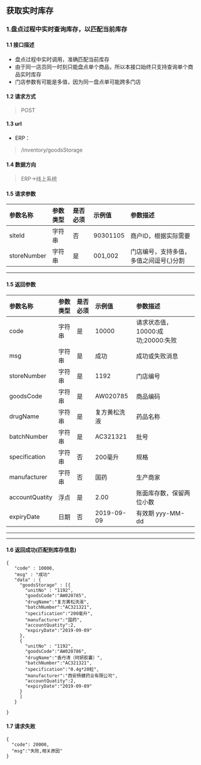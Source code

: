 ## 获取实时库存
### 1.盘点过程中实时查询库存，以匹配当前库存
#### 1.1 接口描述
* 盘点过程中实时调用，准确匹配当前库存
* 由于同一店员同一时刻只能盘点单个商品，所以本接口始终只支持查询单个商品实时库存
* 门店参数有可能是多值，因为同一盘点单可能跨多门店
#### 1.2 请求方式
> POST
#### 1.3 url
* ERP：
> /inventory/goodsStorage
#### 1.4 数据方向
> ERP->线上系统
#### 1.5 请求参数
| 参数名称 | 参数类型 | 是否必须 | 示例值 | 参数描述  |
| :---         |     :---      |     :--- | :--- | :--- |
| siteId   | 字符串     | 否    | 90301105    | 商户ID，根据实际需要 |
| storeNumber   | 字符串     | 是    | 001,002    | 门店编号，支持多值，多值之间逗号(,)分割 |
--------------------- 
#### 1.5 返回参数
| 参数名称 | 参数类型 | 是否必须 | 示例值 | 参数描述  |
| :---         |     :---      |     :--- | :--- | :--- |
| code   | 字符串     | 是    | 10000    | 请求状态值，10000:成功;20000:失败 |
| msg   | 字符串    | 是    | 成功    | 成功或失败消息 |
| storeNumber   | 字符串    | 是    | 1192    | 门店编号 |
| goodsCode   | 字符串    | 是    | AW020785    | 商品编码 |
| drugName   | 字符串    | 是    | 复方黄松洗液    | 药品名称 |
| batchNumber   | 字符串    | 是    | AC321321    | 批号 |
| specification   | 字符串    | 否    | 200毫升    | 规格 |
| manufacturer   | 字符串    | 否    | 国药    | 生产商家 |
| accountQuatity   | 浮点    | 是    | 2.00   | 账面库存数，保留两位小数 |
| expiryDate   | 日期    | 否    | 2019-09-09   | 有效期 yyy-MM-dd |
--------------------- 
--------------------- 
#### 1.6 返回成功(匹配到库存信息)
 ``` 
{
    "code" : 10000,
    "msg" : "成功"
    "data" : {
      "goodsStorage" : [{
        "unitNo" : "1192",
        "goodsCode":"AW020785",
        "drugName":"复方黄松洗液",
        "batchNumber":"AC321321",
        "specification":"200毫升",
        "manufacturer":"国药",
        "accountQuatity":2,
        "expiryDate":"2019-09-09"
      },
      {
        "unitNo" : "1192",
        "goodsCode":"AW020786",
        "drugName":"香丹清（珂妍胶囊）",
        "batchNumber":"AC321321",
        "specification":"0.4g*20粒",
        "manufacturer":"西安杨健药业有限公司",
        "accountQuatity":2,
        "expiryDate":"2019-09-09"
      }
      ]
    }
    
}
```
#### 1.7 请求失败
```
{
  "code": 20000,
  "msg":"失败,相关原因"
}
```

